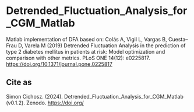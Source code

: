 # Detrended_Fluctuation_Analysis_for_CGM_Matlab
Matlab implementation of DFA based on:
Colás A, Vigil L, Vargas B, Cuesta–Frau D, Varela M (2019) Detrended Fluctuation Analysis in the prediction of type 2 diabetes mellitus in patients at risk: Model optimization and comparison with other metrics. PLoS ONE 14(12): e0225817. https://doi.org/10.1371/journal.pone.0225817

## Cite as
Simon Cichosz. (2024). Detrended_Fluctuation_Analysis_for_CGM_Matlab  (v0.1.2). Zenodo. https://doi.org/
